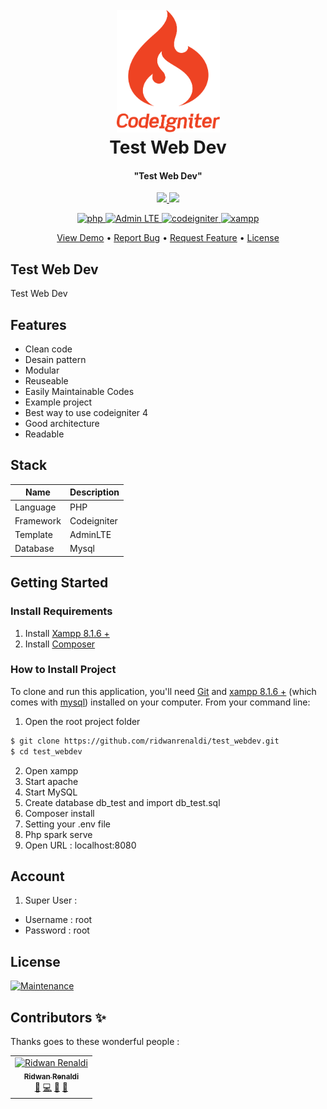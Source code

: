 <div align="center">
  <h1 align="center">
    <br>
    <a href="https://www.codeigniter.com/" title="Codeigniter">
      <img src="public/images/codeigniter.svg" alt="Codeigniter" width="165">
    </a>
    <br>
    Test Web Dev
    <br>
  </h1>
</div>


<div align="center">
  <h4 align="center">"Test Web Dev"</h4>
</div>


<div align="center">
  <p align="center">
    <a href="https://forthebadge.com">
      <img src="https://forthebadge.com/images/badges/powered-by-coffee.svg">
    </a>
    <a href="https://forthebadge.com">
      <img src="https://forthebadge.com/images/badges/built-with-love.svg">
    </a>
  </p>
</div>



<div align="center">
  <p align="center">
    <a href="https://www.php.net/" title="PHP">
      <img src="https://img.shields.io/badge/PHP-8.1.6-green.svg" alt="php">
    </a>
    <a href="https://adminlte.io/" title="Admin LTE">
      <img src="https://img.shields.io/badge/Admin LTE-3.2.0-1abc9c.svg" alt="Admin LTE">
    </a>
    <a href="https://www.codeigniter.com/" title="Codeigniter">
      <img src="https://img.shields.io/badge/Codeigniter-v4.2.1-blue.svg" alt="codeigniter">
    </a>
    <a href="https://www.apachefriends.org/download.html" title="XAMPP">
      <img src="https://img.shields.io/badge/XAMPP-8.1.6-red.svg" alt="xampp">
    </a>
  </p>
</div>


<div align="center">
  <p align="center">
    <a href="#demo">View Demo</a> •
    <a href="#report">Report Bug</a> •
    <a href="#request">Request Feature</a> •
    <a href="#license">License</a>
  </p>
</div>



## Test Web Dev
Test Web Dev



## Features

* Clean code
* Desain pattern
* Modular
* Reuseable
* Easily Maintainable Codes
* Example project
* Best way to use codeigniter 4
* Good architecture
* Readable


## Stack

| Name | Description |
| --- | --- |
| Language | PHP |
| Framework | Codeigniter |
| Template | AdminLTE |
| Database | Mysql |



## Getting Started
### Install Requirements
1. Install [Xampp 8.1.6 +](https://www.apachefriends.org/download.html)
2. Install [Composer](https://getcomposer.org/)



### How to Install Project
To clone and run this application, you'll need [Git](https://git-scm.com) and [xampp 8.1.6 +](https://www.apachefriends.org/download.html) (which comes with [mysql](https://www.mysql.com/)) installed on your computer. From your command line:

1. Open the root project folder

```bash
$ git clone https://github.com/ridwanrenaldi/test_webdev.git
$ cd test_webdev
```

2. Open xampp
3. Start apache
4. Start MySQL
5. Create database db_test and import db_test.sql
6. Composer install
7. Setting your .env file
8. Php spark serve
9. Open URL : localhost:8080


## Account
1. Super User :
  * Username : root
  * Password : root



## License

[![Maintenance](https://img.shields.io/badge/LICENSE-MIT-blue.svg)](LICENSE)



## Contributors ✨

Thanks goes to these wonderful people :

<!-- ALL-CONTRIBUTORS-LIST:START - Do not remove or modify this section -->
<!-- prettier-ignore-start -->
<!-- markdownlint-disable -->
<table>
  <tr>
    <td align="center">
      <a href="https://github.com/ridwanrenaldi">
        <img src="https://avatars.githubusercontent.com/u/31766893?v=4" width="100px;" alt="Ridwan Renaldi"/>
        <br />
        <sub>
          <b>Ridwan Renaldi</b>
        </sub>
      </a>
      <br />
      <a href="#" title="Answering Questions">💬</a> 
      <a href="#" title="Code">💻</a> 
      <a href="#" title="Design">🎨</a> 
      <a href="#" title="Documentation">📖</a> 
    </td>
  </tr>
</table>